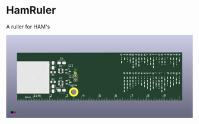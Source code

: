# HamRuler
A ruller for HAM's


<img src="https://github.com/se7en9057/HamRuler/blob/main/HamRuler_v1.jpg">
